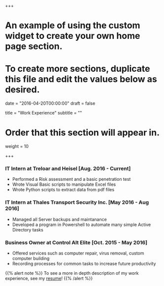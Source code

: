 +++
# An example of using the custom widget to create your own home page section.
# To create more sections, duplicate this file and edit the values below as desired.

date = "2016-04-20T00:00:00"
draft = false

title = "Work Experience"
subtitle = ""

# Order that this section will appear in.
weight = 10

+++

### IT Intern at Treloar and Heisel [Aug. 2016 - Current] ###
- Performed a Risk assessment and a basic penetration test
- Wrote Visual Basic scripts to manipulate Excel files
- Wrote Python scripts to extract data from pdf files	

### IT Intern at Thales Transport Security Inc. [May 2016 - Aug 2016] ###
- Managed all Server backups and maintanance
- Developed a program in Powershell to automate many simple Active Directory tasks

### Business Owner at Control Alt Elite [Oct. 2015 - May 2016] ###
- Offered services such as computer repair, virus removal, custom computer building
- Recording processes for common tasks to increase future productivity

{{% alert note %}}
To see a more in depth description of my work experience, see my [resume](/pdf/resume.pdf)!
{{% /alert %}}
